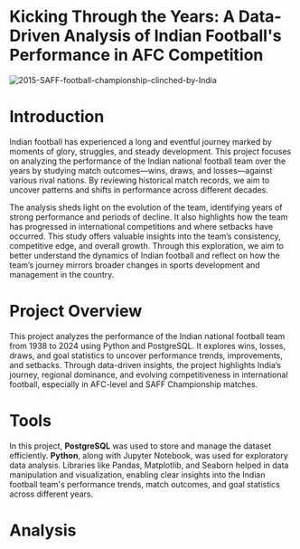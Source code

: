 # Kicking Through the Years: A Data-Driven Analysis of Indian Football's Performance in AFC Competition

![2015-SAFF-football-championship-clinched-by-India](https://github.com/user-attachments/assets/a585e724-10a4-4517-9c47-b31df2c1fa35)

# Introduction

Indian football has experienced a long and eventful journey marked by moments of glory, struggles, and steady development. This project focuses on analyzing the performance of the Indian national football team over the years by studying match outcomes—wins, draws, and losses—against various rival nations. By reviewing historical match records, we aim to uncover patterns and shifts in performance across different decades.

The analysis sheds light on the evolution of the team, identifying years of strong performance and periods of decline. It also highlights how the team has progressed in international competitions and where setbacks have occurred. This study offers valuable insights into the team’s consistency, competitive edge, and overall growth. Through this exploration, we aim to better understand the dynamics of Indian football and reflect on how the team’s journey mirrors broader changes in sports development and management in the country.

# Project Overview

This project analyzes the performance of the Indian national football team from 1938 to 2024 using Python and PostgreSQL. It explores wins, losses, draws, and goal statistics to uncover performance trends, improvements, and setbacks. Through data-driven insights, the project highlights India’s journey, regional dominance, and evolving competitiveness in international football, especially in AFC-level and SAFF Championship matches.

# Tools 

In this project, **PostgreSQL** was used to store and manage the dataset efficiently. **Python**, along with Jupyter Notebook, was used for exploratory data analysis. Libraries like Pandas, Matplotlib, and Seaborn helped in data manipulation and visualization, enabling clear insights into the Indian football team's performance trends, match outcomes, and goal statistics across different years.

# Analysis 

